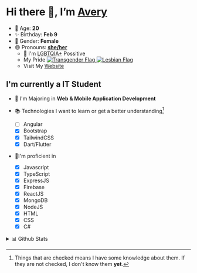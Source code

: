 # Hi there 👋, I’m [Avery][website]

- 🌸 Age: **20**
- ✨ Birthday: **Feb 9**
- 🎨 Gender: **Female**
- 😄 Pronouns: **[she/her][pronounspage]**
  - 🌈 I'm [LGBTQIA+][lgbt-foundation] Possitive
  - <div class="Flags">
      <span>My Pride</span>
      <a href="https://en.pronouns.page/dictionary/terminology#transgender">
        <img src="https://pronouns.page/flags/Transgender.png" alt="Transgender Flag" height="15px"/>
      </a>
      <a href="https://en.pronouns.page/dictionary/terminology#lesbian">
      <img src="https://pronouns.page/flags/Lesbian.png" alt="Lesbian Flag" height="15px"/>
      </a>
    </div>
  - Visit My [Website][website]

## I'm currently a IT Student

- 📌 I'm Majoring in **Web & Mobile Application Development**
- 📚 Technologies I want to learn or get a better understanding[^1]

  - [ ] Angular
  - [x] Bootstrap
  - [x] TailwindCSS
  - [x] Dart/Flutter

- 🎉I'm proficient in

  - [x] Javascript
  - [x] TypeScript
  - [x] ExpressJS
  - [x] Firebase
  - [x] ReactJS
  - [x] MongoDB
  - [x] NodeJS
  - [x] HTML
  - [x] CSS
  - [x] C#

<details>
  <summary>
    📊 Github Stats
  </summary>

<!--START_SECTION:waka-->
![Code Time](http://img.shields.io/badge/Code%20Time-643%20hrs%2036%20mins-blue)

![Profile Views](http://img.shields.io/badge/Profile%20Views-0-blue)

**🐱 My GitHub Data** 

> 📦 130.8 kB Used in GitHub's Storage 
 > 
> 🏆 101 Contributions in the Year 2023
 > 
> 💼 Opted to Hire
 > 
> 📜 23 Public Repositories 
 > 
> 🔑 31 Private Repositories 
 > 
**I'm a Night 🦉** 

```text
🌞 Morning                146 commits         ███░░░░░░░░░░░░░░░░░░░░░░   10.83 % 
🌆 Daytime                496 commits         █████████░░░░░░░░░░░░░░░░   36.80 % 
🌃 Evening                521 commits         ██████████░░░░░░░░░░░░░░░   38.65 % 
🌙 Night                  185 commits         ███░░░░░░░░░░░░░░░░░░░░░░   13.72 % 
```
📅 **I'm Most Productive on Tuesday** 

```text
Monday                   261 commits         █████░░░░░░░░░░░░░░░░░░░░   19.36 % 
Tuesday                  268 commits         █████░░░░░░░░░░░░░░░░░░░░   19.88 % 
Wednesday                219 commits         ████░░░░░░░░░░░░░░░░░░░░░   16.25 % 
Thursday                 215 commits         ████░░░░░░░░░░░░░░░░░░░░░   15.95 % 
Friday                   189 commits         ████░░░░░░░░░░░░░░░░░░░░░   14.02 % 
Saturday                 103 commits         ██░░░░░░░░░░░░░░░░░░░░░░░   07.64 % 
Sunday                   93 commits          ██░░░░░░░░░░░░░░░░░░░░░░░   06.90 % 
```


📊 **This Week I Spent My Time On** 

```text
🕑︎ Time Zone: America/Halifax

💬 Programming Languages: 
Other                    6 hrs               █████████████████████████   100.00 % 

🔥 Editors: 
Google Calendar          6 hrs               █████████████████████████   100.00 % 

🐱‍💻 Projects: 
Unknown Project          6 hrs               █████████████████████████   100.00 % 

💻 Operating System: 
Unknown OS               6 hrs               █████████████████████████   100.00 % 
```

**I Mostly Code in JavaScript** 

```text
JavaScript               23 repos            ███████░░░░░░░░░░░░░░░░░░   26.14 % 
Kotlin                   13 repos            ████░░░░░░░░░░░░░░░░░░░░░   14.77 % 
Java                     13 repos            ████░░░░░░░░░░░░░░░░░░░░░   14.77 % 
HTML                     8 repos             ██░░░░░░░░░░░░░░░░░░░░░░░   09.09 % 
Swift                    1 repo              ░░░░░░░░░░░░░░░░░░░░░░░░░   01.14 % 
```



**Timeline**

![Lines of Code chart](https://raw.githubusercontent.com/Avery-Rose/Avery-Rose/main/assets/bar_graph.png)


 Last Updated on 03/08/2023 18:35:34 UTC
<!--END_SECTION:waka-->

</details>

[^1]:
    Things that are checked means I have some knowledge about them.
    If they are not checked, I don't know them **yet**.

[//]: <> (Links)

[wakatime-profile]: https://wakatime.com/@Averyyyyyyyy
[pronouns-definitions]: https://en.pronouns.page/she/her
[pronounspage]: https://pronouns.page/@cattgirlava
[lgbt-foundation]: https://lgbt.foundation/
[website]: https://avarose.dev/
[alexandres-badge-repo]: https://github.com/alexandresanlim/Badges4-README.md-Profile

